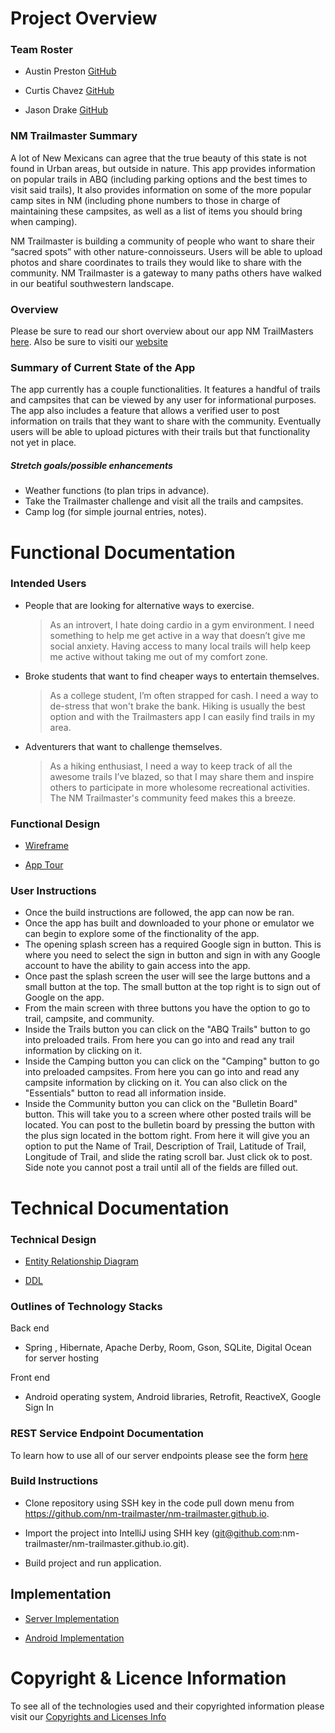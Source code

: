 # Project Overview

### Team Roster
 
 * Austin Preston [GitHub](https://github.com/apreston26)
 
 * Curtis Chavez [GitHub](https://github.com/Curtis19-99?tab=repositories)
 
 * Jason Drake [GitHub](https://github.com/jdrake16)

### NM Trailmaster Summary 

A lot of New Mexicans can agree that the true beauty of this state is not found in Urban areas, but outside in nature. 
This app provides information on popular trails in ABQ (including parking options and the best times to visit said trails), It also provides information on some of the more popular camp sites in NM (including phone numbers to those in charge of maintaining these campsites, as well as a list of items you should bring when camping). 

NM Trailmaster is building a community of people who want to share their “sacred spots” with other nature-connoisseurs. Users will be able to upload photos and share coordinates to trails they would like to share with the community. NM Trailmaster is a gateway to many paths others have walked in our beatiful southwestern landscape.

### Overview 

Please be sure to read our short overview about our app NM TrailMasters [here](docs/pdf/overview.pdf). Also be sure to visiti our [website](https://nm-trailmaster.github.io/)

### Summary of Current State of the App

The app currently has a couple functionalities. It features a handful of trails and campsites that can be viewed by any user for informational purposes. The app also includes a feature that allows a verified user to post information on trails that they want to share with the community. Eventually users will be able to upload pictures with their trails but that functionality not yet in place.

##### Stretch goals/possible enhancements
      
 * Weather functions (to plan trips in advance).
 * Take the Trailmaster challenge and visit all the trails and campsites.
 * Camp log (for simple journal entries, notes).

# Functional Documentation

### Intended Users

* People that are looking for alternative ways to exercise.
	> As an introvert, I hate doing cardio in a gym environment. I need something to help me get active in a way that doesn’t give me social anxiety. Having access to many local trails will help keep me active without taking me out of my comfort zone.
* Broke students that want to find cheaper ways to entertain themselves.
	> As a college student, I’m often strapped for cash. I need a way to de-stress that won't brake the bank. Hiking is usually the best option and with the Trailmasters app I can easily find trails in my area.
* Adventurers that want to challenge themselves.
	> As a hiking enthusiast, I need a way to keep track of all the awesome trails I’ve blazed, so that I may share them and inspire others to participate in more wholesome recreational activities. The NM Trailmaster's community feed makes this a breeze.
 
### Functional Design 
 
 * [Wireframe](docs/wireframe.md)
 
 * [App Tour](https://photos.google.com/share/AF1QipMKh10Aa_gazfuF1Dk4R3htha9MMeITwXPgLnc0H9qn79W-gms6FVsXp96xOMGKlA/photo/AF1QipMReEL9Bfubfxf_Xi8DMWOJIzWf1gPVN6QB5BUl?key=MnhGYUdjYmZ4STY1ejBOTnItQXRENldXV3dld0t3)
 
 
### User Instructions

* Once the build instructions are followed, the app can now be ran.
* Once the app has built and downloaded to your phone or emulator we can begin to explore some of the finctionality of the app.
* The opening splash screen has a required Google sign in button. This is where you need to select the sign in button and sign in with any Google account to have the ability to gain access into the app.
* Once past the splash screen the user will see the large buttons and a small button at the top. The small button at the top right is to sign out of Google on the app.
* From the main screen with three buttons you have the option to go to trail, campsite, and community.
* Inside the Trails button you can click on the "ABQ Trails" button to go into preloaded trails. From here you can go into and read any trail information by clicking on it.
* Inside the Camping button you can click on the "Camping" button to go into preloaded campsites. From here you can go into and read any campsite information by clicking on it. You can also click on the "Essentials" button to read all information inside.
* Inside the Community button you can click on the "Bulletin Board" button. This will take you to a screen where other posted trails will be located. You can post to the bulletin board by pressing the button with the plus sign located in the bottom right. From here it will give you an option to put the Name of Trail, Description of Trail, Latitude of Trail, Longitude of Trail, and slide the rating scroll bar. Just click ok to post. Side note you cannot post a trail until all of the fields are filled out.

# Technical Documentation 

### Technical Design 

* [Entity Relationship Diagram](docs/erd.md)

* [DDL](https://github.com/nm-trailmaster/trailmaster-service/blob/master/docs/ddl.md)

### Outlines of Technology Stacks

Back end 

* Spring , Hibernate, Apache Derby, Room, Gson, SQLite, Digital Ocean for server hosting

Front end

* Android operating system, Android libraries, Retrofit, ReactiveX, Google Sign In
 
### REST Service Endpoint Documentation 

To learn how to use all of our server endpoints please see the form [here](docs/endpoints.md)

### Build Instructions

* Clone repository using SSH key in the code pull down menu from https://github.com/nm-trailmaster/nm-trailmaster.github.io.

* Import the project into IntelliJ using SHH key (git@github.com:nm-trailmaster/nm-trailmaster.github.io.git).

* Build project and run application.

## Implementation 

* [Server Implementation](https://github.com/nm-trailmaster/trailmaster-service/tree/master/src/main/java/edu/cnm/deepdive/trailmasterservice)

* [Android Implementation](https://github.com/nm-trailmaster/nm-trailmaster-app/tree/master/app/src/main/java/edu/cnm/deepdive/trailmaster)

# Copyright & Licence Information 
 
 To see all of the technologies used and their copyrighted information please visit our [Copyrights and Licenses Info](docs/copyrightsAndLicenses.md)
